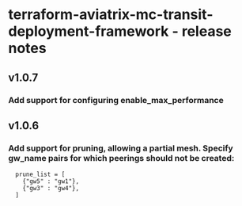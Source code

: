 # terraform-aviatrix-mc-transit-deployment-framework - release notes

## v1.0.7

### Add support for configuring enable_max_performance

## v1.0.6

### Add support for pruning, allowing a partial mesh. Specify gw_name pairs for which peerings should not be created:
```
  prune_list = [
    {"gw5" : "gw1"},
    {"gw3" : "gw4"},
  ]
```